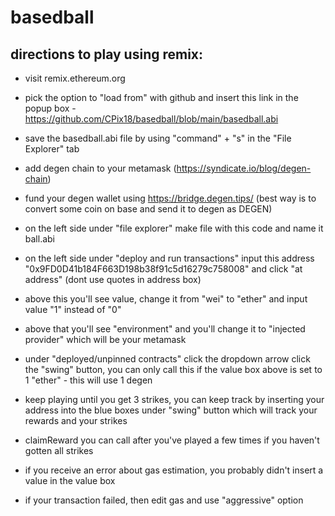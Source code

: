# basedball

## directions to play using remix:
- visit remix.ethereum.org
- pick the option to "load from" with github and insert this link in the popup box - https://github.com/CPix18/basedball/blob/main/basedball.abi
- save the basedball.abi file by using "command" + "s" in the "File Explorer" tab
- add degen chain to your metamask (https://syndicate.io/blog/degen-chain)
- fund your degen wallet using https://bridge.degen.tips/ (best way is to convert some coin on base and send it to degen as DEGEN)
- on the left side under "file explorer" make file with this code and name it ball.abi
- on the left side under "deploy and run transactions" input this address "0x9FD0D41b184F663D198b38f91c5d16279c758008" and click "at address" (dont use quotes in address box)
- above this you'll see value, change it from "wei" to "ether" and input value "1" instead of "0"
- above that you'll see "environment" and you'll change it to "injected provider" which will be your metamask
 
- under "deployed/unpinned contracts" click the dropdown arrow click the "swing" button, you can only call this if the value box above is set to 1 "ether" - this will use 1 degen
- keep playing until you get 3 strikes, you can keep track by inserting your address into the blue boxes under "swing" button which will track your rewards and your strikes
- claimReward you can call after you've played a few times if you haven't gotten all strikes
- if you receive an error about gas estimation, you probably didn't insert a value in the value box
- if your transaction failed, then edit gas and use "aggressive" option
